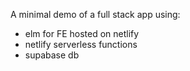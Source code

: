 A minimal demo of a full stack app using:
* elm for FE hosted on netlify
* netlify serverless functions
* supabase db
